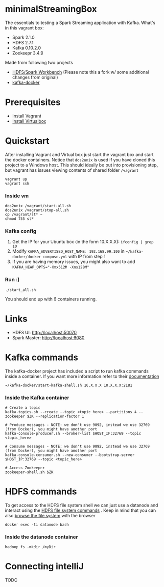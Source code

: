 # minimalStreamingBox

The essentials to testing a Spark Streaming application with Kafka. What's in this vagrant box:

* Spark 2.1.0
* HDFS 2.7.1
* Kafka 0\.10\.2\.0
* Zookeepr 3.4.9

Made from following two projects

* [HDFS/Spark Workbench](https://github.com/guicaro/docker-hadoop-spark-workbench) (Please note this a fork w/ some additional changes from original)
* [kafka-docker](https://github.com/wurstmeister/kafka-docker)

# Prerequisites

* [Install Vagrant](https://www.vagrantup.com/downloads.html)
* [Install Virtualbox](https://www.virtualbox.org/wiki/Downloads)

# Quickstart

After installing Vagrant and Virtual box just start the vagrant box and start the docker containers. Notice that `dos2unix` is used if you have cloned this project to a Windows host. This should ideally be put into provisioning step, but vagrant has issues viewing contents of shared folder `/vagrant` 

`vagrant up`  
`vagrant ssh`  

### Inside vm

`dos2unix /vagrant/start-all.sh`  
`dos2unix /vagrant/stop-all.sh`  
`cp /vagrant/st* ~`  
`chmod 755 st*`  

### Kafka config

1. Get the IP for your Ubuntu box (in the form 10.X.X.X): `ifconfig | grep 10`
2. Modify `KAFKA_ADVERTISED_HOST_NAME: 192.168.99.100` in `~/kafka-docker/docker-compose.yml` with IP from step 1
3. If you are having memory issues, you might also want to add `KAFKA_HEAP_OPTS="-Xmx512M -Xms128M"`

### Run :)

`./start_all.sh`  

You should end up with 6 containers running.

# Links

* HDFS UI: [http://localhost:50070](http://localhost:50070)
* Spark Master: [http://localhost:8080](http://localhost:8080)

# Kafka commands

The kafka-docker project has included a script to run kafka commands inside a container. If you want more information refer to their [documentation](http://wurstmeister.github.io/kafka-docker/)

`~/kafka-docker/start-kafka-shell.sh 10.X.X.X 10.X.X.X:2181`

### Inside the Kafka container

`# Create a topic`  
`kafka-topics.sh --create --topic <topic_here> --partitions 4 --zookeeper $ZK --replication-factor 1`  

`# Produce messages - NOTE: we don't use 9092, instead we use 32769 (from Docker), you might have another port`  
`kafka-console-producer.sh --broker-list $HOST_IP:32769 --topic <topic_here>`  

`# Consume messages - NOTE: we don't use 9092, instead we use 32769 (from Docker), you might have another port`  
`kafka-console-consumer.sh --new-consumer --bootstrap-server $HOST_IP:32769 --topic <topic_here>`  

`# Access Zookeeper`  
`zookeeper-shell.sh $ZK`  

# HDFS commands

To get access to the HDFS file system shell we can just use a datanode and interact using the [HDFS file system commands](https://hadoop.apache.org/docs/r2.7.1/hadoop-project-dist/hadoop-common/FileSystemShell.html) . Keep in mind that you can also [browse the file system](http://localhost:50070/explorer.html) with the browser

`docker exec -ti datanode bash`  

### Inside the datanode container

`hadoop fs -mkdir /myDir`  

# Connecting intelliJ

TODO
